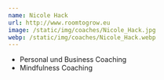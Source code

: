 ```yaml
---
name: Nicole Hack
url: http://www.roomtogrow.eu
image: /static/img/coaches/Nicole_Hack.jpg
webp: /static/img/coaches/Nicole_Hack.webp
---
```


<ul><li>Personal und Business Coaching</li><li>Mindfulness Coaching</li></ul>